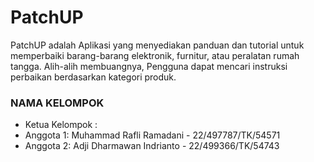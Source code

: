 # PatchUP
PatchUP adalah Aplikasi yang menyediakan panduan dan tutorial untuk memperbaiki barang-barang elektronik, furnitur, atau peralatan rumah tangga. Alih-alih membuangnya, Pengguna dapat mencari instruksi perbaikan berdasarkan kategori produk.

### NAMA KELOMPOK
- Ketua Kelompok :
- Anggota 1: Muhammad Rafli Ramadani - 22/497787/TK/54571
- Anggota 2: Adji Dharmawan Indrianto - 22/499366/TK/54743
